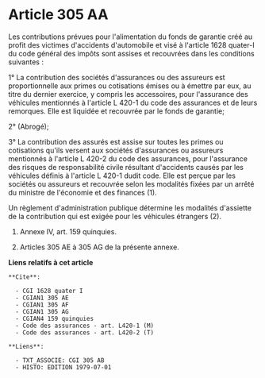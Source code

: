 # Article 305 AA

Les contributions prévues pour l'alimentation du fonds de garantie créé au profit des victimes d'accidents d'automobile et
visé à l'article 1628 quater-I du code général des impôts sont assises et recouvrées dans les conditions suivantes :

1° La contribution des sociétés d'assurances ou des assureurs est proportionnelle aux primes ou cotisations émises ou à
émettre par eux, au titre du dernier exercice, y compris les accessoires, pour l'assurance des véhicules mentionnés à
l'article L 420-1 du code des assurances et de leurs remorques. Elle est liquidée et recouvrée par le fonds de garantie;

2° (Abrogé);

3° La contribution des assurés est assise sur toutes les primes ou cotisations qu'ils versent aux sociétés d'assurances ou
assureurs mentionnés à l'article L 420-2 du code des assurances, pour l'assurance des risques de responsabilité civile
résultant d'accidents causés par les véhicules définis à l'article L 420-1 dudit code. Elle est perçue par les sociétés ou
assureurs et recouvrée selon les modalités fixées par un arrêté du ministre de l'économie et des finances (1).

Un règlement d'administration publique détermine les modalités d'assiette de la contribution qui est exigée pour les
véhicules étrangers (2).

1)  Annexe IV, art. 159 quinquies.

2)  Articles 305 AE à 305 AG de la présente annexe.

**Liens relatifs à cet article**

	**Cite**:

	  - CGI 1628 quater I
	  - CGIAN1 305 AE
	  - CGIAN1 305 AF
	  - CGIAN1 305 AG
	  - CGIAN4 159 quinquies
	  - Code des assurances - art. L420-1 (M)
	  - Code des assurances - art. L420-2 (T)

	**Liens**:

	  - TXT_ASSOCIE: CGI 305 AB
	  - HISTO: EDITION 1979-07-01
